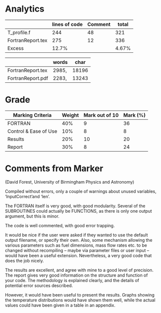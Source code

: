 # Analytics
|		   |lines of code	|Comment	|total	|
|------------------|------------|-------|-------|
|T_profile.f	   |244		|48	|321	|
|FortranReport.tex |275		|12	|336	|
|Excess		   |12.7%	|	|4.67%	|

|		   |words	|char |
|------------------|------------|-----|
|FortranReport.tex |2985,	|18196|
|FortranReport.pdf |2283,	|13243|

# Grade
|Marking Criteria|Weight|Mark out of 10| Mark (%)|
|----------------|------|--------------|---------|
|FORTRAN         |  40% |       9      |    36   |
|Control & Ease of Use|10%|     8      |     8   |
|Results         |  20% |      10      |    20   |
|Report          |  30% |       8      |    24   |

# Comments from Marker
(David Forest, University of Birmingham Physics and Astronomy)

Compiled without errors, only a couple of warnings about unused variables, ‘InputCorrect’and ‘len’.

The FORTRAN itself is very good, with good modularity. Several of the SUBROUTINES could actually be FUNCTIONS, as there is only one output argument, but this is minor.

The code is well commented, with good error trapping.

It would be nice if the user were asked if they wanted to use the default output filename, or specify their own. Also, some mechanism allowing the various parameters such as fuel dimensions, mass flow rates etc. to be changed without recompiling – maybe via parameter files or user input – would have been a useful extension. Nevertheless, a very good code that does the job nicely.

The results are excellent, and agree with mine to a good level of precision. The report gives very good information on the structure and function of your code. The methodology is explained clearly, and the details of potential error sources described.

However, it would have been useful to present the results. Graphs showing the temperature distributions would have shown them well, while the actual values could have been given in a table in an appendix.

